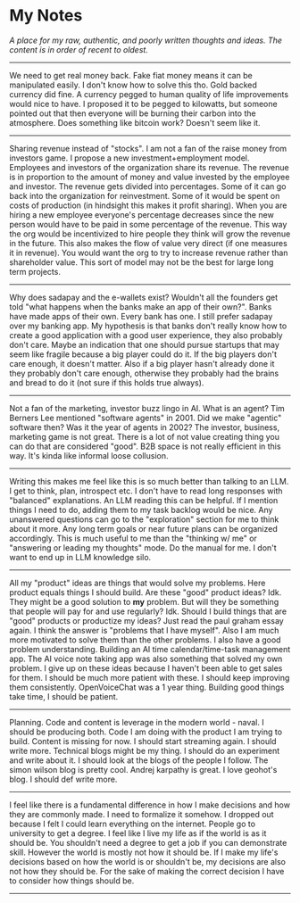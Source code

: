 # My Notes
_A place for my raw, authentic, and poorly written thoughts and ideas. The content is in order of recent to oldest._

---

We need to get real money back. Fake fiat money means it can be manipulated easily. I don't know
how to solve this tho. Gold backed currency did fine. A currency pegged to human quality of life
improvements would nice to have. I proposed it to be pegged to kilowatts, but someone pointed out
that then everyone will be burning their carbon into the atmosphere. Does something like bitcoin
work? Doesn't seem like it. 

---

Sharing revenue instead of "stocks". I am not a fan of the raise money from investors game. I propose a new investment+employment model.
Employees and investors of the organization share its revenue. The revenue is in proportion to the amount of money and value 
invested by the employee and investor. The revenue gets divided into percentages. Some of it can go back into the organization
for reinvestment. Some of it would be spent on costs of production (in hindsight this makes it profit sharing). When you are 
hiring a new employee everyone's percentage decreases since the new person would have to be paid in some percentage of the revenue. 
This way the org would be incentivized to hire people they think will grow the revenue in the future. 
This also makes the flow of value very direct (if one measures it in revenue). You would want the org to try to increase revenue 
rather than shareholder value. This sort of model may not be the best for large long term projects.

---

Why does sadapay and the e-wallets exist? Wouldn't all the founders get told "what happens when the banks make an app of their own?".
Banks have made apps of their own. Every bank has one. I still prefer sadapay over my banking app. My hypothesis is that banks
don't really know how to create a good application with a good user experience, they also probably don't care. Maybe an indication
that one should pursue startups that may seem like fragile because a big player could do it. If the big players don't care enough, 
it doesn't matter. Also if a big player hasn't already done it they probably don't care enough, otherwise they probably had the brains
and bread to do it (not sure if this holds true always).

---

Not a fan of the marketing, investor buzz lingo in AI. What is an agent? Tim Berners Lee mentioned "software agents" in 2001. 
Did we make "agentic" software then? Was it the year of agents in 2002? The investor, business, marketing game is not great.
There is a lot of not value creating thing you can do that are considered "good". B2B space is not really efficient in this way. 
It's kinda like informal loose collusion. 

---

Writing this makes me feel like this is so much better than talking to an LLM. I get to think, plan, introspect etc.
I don't have to read long responses with "balanced" explanations. An LLM reading this can be helpful. If I mention things
I need to do, adding them to my task backlog would be nice. Any unanswered questions can go to the "exploration" section 
for me to think about it more. Any long term goals or near future plans can be organized accordingly. This is much useful
to me than the "thinking w/ me" or "answering or leading my thoughts" mode. Do the manual for me. I don't want to end up in
LLM knowledge silo.

---

All my "product" ideas are things that would solve my problems. Here product equals things I should build. 
Are these "good" product ideas? Idk. They might be a good solution to **my** problem. But will they be 
something that people will pay for and use regularly? Idk. Should I build things that are "good" products or
productize my ideas? Just read the paul graham essay again. I think the answer is "problems that I have myself".
Also I am much more motivated to solve them than the other problems. I also have a good problem understanding. 
Building an AI time calendar/time-task management app. The AI voice note taking app was also something that solved
my own problem. I give up on these ideas because I haven't been able to get sales for them. I should be much more
patient with these. I should keep improving them consistently. OpenVoiceChat was a 1 year thing. Building good
things take time, I should be patient. 

---

Planning. Code and content is leverage in the modern world - naval. I should be producing both. Code I am doing with the product I am trying to build. Content is missing for now.
I should start streaming again. I should write more. Technical blogs might be my thing. I should do an experiment and write about it. I should look at the blogs of the people I follow. 
The simon wilson blog is pretty cool. Andrej karpathy is great. I love geohot's blog. I should def write more.

---

I feel like there is a fundamental difference in how I make decisions and how they are commonly made. I need to formalize it somehow. I dropped out because I felt I could learn everything on the internet. People go to university to get a degree. I feel like I live my life as if the world is as it should be. You shouldn't need a degree to get a job if you can demonstrate skill. However the world is mostly not how it should be. If I make my life's decisions based on how the world is or shouldn't be, my decisions are also not how they should be. For the sake of making the correct decision I have to consider how things should be. 

---

